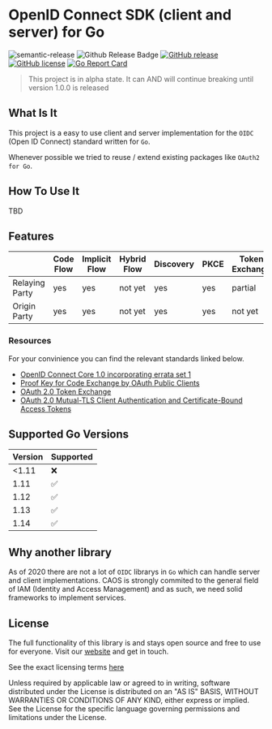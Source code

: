 # OpenID Connect SDK (client and server) for Go

![semantic-release](https://img.shields.io/badge/%20%20%F0%9F%93%A6%F0%9F%9A%80-semantic--release-e10079.svg)
![Github Release Badge](https://github.com/caos/oidc/workflows/Release/badge.svg)
[![GitHub release](https://img.shields.io/github/release/caos/oidc)](https://GitHub.com/caos/oidc/releases/)
[![GitHub license](https://img.shields.io/github/license/caos/oidc)](https://github.com/caos/oidc/blob/master/LICENSE)
[![Go Report Card](https://goreportcard.com/badge/github.com/caos/oidc)](https://goreportcard.com/report/github.com/caos/oidc)

> This project is in alpha state. It can AND will continue breaking until version 1.0.0 is released

## What Is It

This project is a easy to use client and server implementation for the `OIDC` (Open ID Connect) standard written for `Go`. 

Whenever possible we tried to reuse / extend existing packages like `OAuth2 for Go`.

## How To Use It

TBD

## Features

|                | Code Flow | Implicit Flow | Hybrid Flow | Discovery | PKCE | Token Exchange | mTLS    |
|----------------|-----------|---------------|-------------|-----------|------|----------------|---------|
| Relaying Party | yes       | yes           | not yet     | yes       | yes  | partial        | not yet |
| Origin Party   | yes       | yes           | not yet     | yes       | yes  | not yet        | not yet |

### Resources

For your convinience you can find the relevant standards linked below.

- [OpenID Connect Core 1.0 incorporating errata set 1](https://openid.net/specs/openid-connect-core-1_0.html)
- [Proof Key for Code Exchange by OAuth Public Clients](https://tools.ietf.org/html/rfc7636)
- [OAuth 2.0 Token Exchange](https://tools.ietf.org/html/draft-ietf-oauth-token-exchange-19)
- [OAuth 2.0 Mutual-TLS Client Authentication and Certificate-Bound Access Tokens](https://tools.ietf.org/html/draft-ietf-oauth-mtls-17)

## Supported Go Versions

| Version | Supported          |
|---------|--------------------|
| <1.11   | :x:                |
| 1.11    | :white_check_mark: |
| 1.12    | :white_check_mark: |
| 1.13    | :white_check_mark: |
| 1.14    | :white_check_mark: |

## Why another library

As of 2020 there are not a lot of `OIDC` librarys in `Go` which can handle server and client implementations. CAOS is strongly commited to the general field of IAM (Identity and Access Management) and as such, we need solid frameworks to implement services.

## License

The full functionality of this library is and stays open source and free to use for everyone. Visit our [website](https://caos.ch) and get in touch.

See the exact licensing terms [here](./LICENSE)

Unless required by applicable law or agreed to in writing, software distributed under the License is distributed on an "AS IS" BASIS, WITHOUT WARRANTIES OR CONDITIONS OF ANY KIND, either express or implied. See the License for the specific language governing permissions and limitations under the License.
